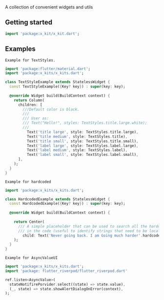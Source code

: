 A collection of convenient widgets and utils

## Getting started

```dart
import 'package:x_kit/x_kit.dart';
```

## Examples

[comment]: <> (TODO: Include short and useful examples for package users. Add longer examples)
[comment]: <> (to `/example` folder. )

`Example for TextStyles.`
```dart
import 'package:flutter/material.dart';
import 'package:x_kits/x_kits.dart';

class TextStyleExample extends StatelessWidget {
  const TextStyleExample({Key? key}) : super(key: key);
  
  @override Widget build(BuildContext context) {
    return Column(
      children: [
        ///Default color is black.
        ///
        /// User as:
        /// Text("Hello!", styles: TextStyles.title.large.white);
        ///
          Text('title large', style: TextStyles.title.large), 
          Text('title medium', style: TextStyles.title), 
          Text('title small', style: TextStyles.title.small), 
          Text('label large', style: TextStyles.label.large),
          Text('label medium', style: TextStyles.label), 
          Text('label small', style: TextStyles.label.small),
      ],
    );
  }
}
```

`Example for hardcoded`
```dart
import 'package:x_kits/x_kits.dart';

class HardcodedExample extends StatelessWidget {
  const HardcodedExample({Key? key}) : super(key: key);
  
  @override Widget build(BuildContext context) {
    
    return Center(
      /// A simple placeholder that can be used to search all the hardcoded strings
      /// in the code (useful to identify strings that need to be localized).
        child: Text('Never going back. I am Going much harder'.hardcoded);
    );
  }
}
```

`Example for AsyncValueUI`
```dart
import 'package:x_kits/x_kits.dart';
import 'package: flutter_riverpod/flutter_riverpod.dart'

ref.listen<AsyncValue>(
  stateNotifirePorvider.select((state) => state.value),
  (_, state) => state.showAlertDialogOnError(context),
);
```
